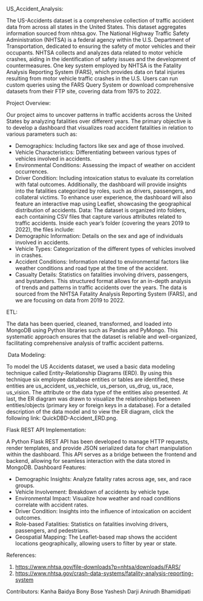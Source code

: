 

US_Accident_Analysis:

The US-Accidents dataset is a comprehensive collection of traffic accident data from across all states in the United States. This dataset aggregates information sourced from nhtsa.gov. The National Highway Traffic Safety Administration (NHTSA) is a federal agency within the U.S. Department of Transportation, dedicated to ensuring the safety of motor vehicles and their occupants. NHTSA collects and analyzes data related to motor vehicle crashes, aiding in the identification of safety issues and the development of countermeasures.
One key system employed by NHTSA is the Fatality Analysis Reporting System (FARS), which provides data on fatal injuries resulting from motor vehicle traffic crashes in the U.S. Users can run custom queries using the FARS Query System or download comprehensive datasets from their FTP site, covering data from 1975 to 2022.



Project Overview:

Our project aims to uncover patterns in traffic accidents across the United States by analyzing fatalities over different years. The primary objective is to develop a dashboard that visualizes road accident fatalities in relation to various parameters such as:
* Demographics: Including factors like sex and age of those involved.
* Vehicle Characteristics: Differentiating between various types of vehicles involved in accidents.
* Environmental Conditions: Assessing the impact of weather on accident occurrences.
* Driver Condition: Including intoxication status to evaluate its correlation with fatal outcomes.
Additionally, the dashboard will provide insights into the fatalities categorized by roles, such as drivers, passengers, and collateral victims. To enhance user experience, the dashboard will also feature an interactive map using Leaflet, showcasing the geographical distribution of accidents.
 Data:
The dataset is organized into folders, each containing CSV files that capture various attributes related to traffic accidents. Inside each year’s folder (covering the years 2019 to 2022), the files include:
* Demographic Information: Details on the sex and age of individuals involved in accidents.
* Vehicle Types: Categorization of the different types of vehicles involved in crashes.
* Accident Conditions: Information related to environmental factors like weather conditions and road type at the time of the accident.
* Casualty Details: Statistics on fatalities involving drivers, passengers, and bystanders.
This structured format allows for an in-depth analysis of trends and patterns in traffic accidents over the years. The data is sourced from the NHTSA Fatality Analysis Reporting System (FARS), and we are focusing on data from 2019 to 2022.

ETL:

The data has been queried, cleaned, transformed, and loaded into MongoDB using Python libraries such as Pandas and PyMongo. This systematic approach ensures that the dataset is reliable and well-organized, facilitating comprehensive analysis of traffic accident patterns.



 Data Modeling:
 
To model the US Accidents dataset, we used a basic data modeling technique called Entity-Relationship Diagrams (ERD). By using this technique six employee database entities or tables are identified, these entities are us_accident, us_vechicle, us_person, us_drug, us_race, us_vision. The attribute or the data type of the entities also presented. At last, the ER diagram was drawn to visualize the relationships between entities/objects (primary key or foreign keys in a database). For a detailed description of the data model and to view the ER diagram, click the following link: QuickDBD-Accident_ERD.png.

Flask REST API Implementation:

A Python Flask REST API has been developed to manage HTTP requests, render templates, and provide JSON serialized data for chart manipulation within the dashboard. This API serves as a bridge between the frontend and backend, allowing for seamless interaction with the data stored in MongoDB.
Dashboard Features:
* Demographic Insights: Analyze fatality rates across age, sex, and race groups.
* Vehicle Involvement: Breakdown of accidents by vehicle type.
* Environmental Impact: Visualize how weather and road conditions correlate with accident rates.
* Driver Condition: Insights into the influence of intoxication on accident outcomes.
* Role-based Fatalities: Statistics on fatalities involving drivers, passengers, and pedestrians.
* Geospatial Mapping: The Leaflet-based map shows the accident locations geographically, allowing users to filter by year or state.

References:
   1. https://www.nhtsa.gov/file-downloads?p=nhtsa/downloads/FARS/
   2. https://www.nhtsa.gov/crash-data-systems/fatality-analysis-reporting-system

Contributors:
   Kanha Baidya
   Bony Bose
   Yashesh Darji
   Anirudh Bhamidipati

  









